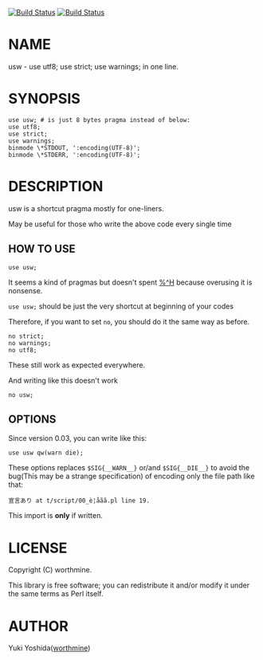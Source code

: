 [![Build Status](https://travis-ci.com/worthmine/usw.svg?branch=master)](https://travis-ci.com/worthmine/usw) [![Build Status](https://img.shields.io/appveyor/ci/worthmine/usw/master.svg?logo=appveyor)](https://ci.appveyor.com/project/worthmine/usw/branch/master)
# NAME

usw - use utf8; use strict; use warnings; in one line.

# SYNOPSIS

    use usw; # is just 8 bytes pragma instead of below:
    use utf8;
    use strict;
    use warnings;
    binmode \*STDOUT, ':encoding(UTF-8)';
    binmode \*STDERR, ':encoding(UTF-8)';
     

# DESCRIPTION

usw is a shortcut pragma mostly for one-liners.

May be useful for those who write the above code every single time

## HOW TO USE

    use usw;

It seems a kind of pragmas but doesn't spent
[%^H](https://metacpan.org/pod/perlpragma#Key-naming)
because overusing it is nonsense.

`use usw;` should be just the very shortcut at beginning of your codes

Therefore, if you want to set `no`, you should do it the same way as before.

    no strict;
    no warnings;
    no utf8;

These still work as expected everywhere.

And writing like this doesn't work

    no usw;

## OPTIONS

Since version 0.03, you can write like this:

    use usw qw(warn die);

These options replaces `$SIG{__WARN__}` or/and `$SIG{__DIE__}`
to avoid the bug(This may be a strange specification)
of encoding only the file path like that:

    宣言あり at t/script/00_è­¦åãã.pl line 19.

This import is **only** if written.

# LICENSE

Copyright (C) worthmine.

This library is free software; you can redistribute it and/or modify
it under the same terms as Perl itself.

# AUTHOR

Yuki Yoshida([worthmine](https://github.com/worthmine))
